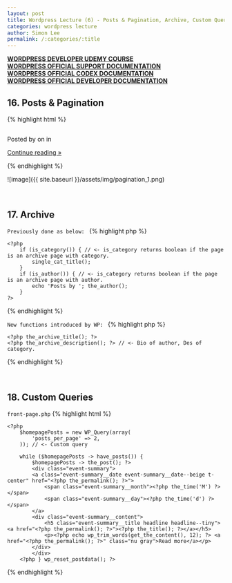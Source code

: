 ```yaml
---
layout: post
title: Wordpress Lecture (6) - Posts & Pagination, Archive, Custom Queries
categories: wordpress lecture
author: Simon Lee
permalink: /:categories/:title
---
```


<strong>[WORDPRESS DEVELOPER UDEMY COURSE][wp-udemy]</strong>  
<strong>[WORDPRESS OFFICIAL SUPPORT DOCUMENTATION][wp-support]</strong>  
<strong>[WORDPRESS OFFICIAL CODEX DOCUMENTATION][wp-codex]</strong>  
<strong>[WORDPRESS OFFICIAL DEVELOPER DOCUMENTATION][wp-dev]</strong>

## 16. Posts & Pagination

{% highlight html %}

  <div class="container container--narrow page-section">
  <?php 
    while (have_posts()) {
      the_post(); ?>
        <div class="post-item">
          <h2 class="headline headline--medium headline--post-title"><a href="<?php the_permalink(); ?>"><?php the_title(); ?></a></h2>
          <div class="metabox"><p>Posted by <?php the_author_posts_link(); ?> on <?php the_time('n.j.y'); ?> in <?php echo get_the_category_list(', '); ?></p></div>
          <div class="generic-content"><?php the_excerpt(); ?><p><a class="btn btn--blue" href="<?php the_permalink(); ?>">Continue reading &raquo;</a></p></div>
        </div>
  <?php };
    echo paginate_links();
  ?>
  </div>

{% endhighlight %}

![image]({{ site.baseurl }}/assets/img/pagination_1.png)

<br>

## 17. Archive

`Previously done as below: `
{% highlight php %}

    <?php
        if (is_category()) { // <- is_category returns boolean if the page is an archive page with category.
            single_cat_title();
        }
        if (is_author()) { // <- is_category returns boolean if the page is an archive page with author.
            echo 'Posts by '; the_author();
        }
    ?>

{% endhighlight %}

`New functions introduced by WP: `
{% highlight php %}

    <?php the_archive_title(); ?>
    <?php the_archive_description(); ?> // <- Bio of author, Des of category.

{% endhighlight %}

<br>

## 18. Custom Queries

`front-page.php`
{% highlight html %}

    <?php
        $homepagePosts = new WP_Query(array(
            'posts_per_page' => 2,
        )); // <- Custom query

        while ($homepagePosts -> have_posts()) {
            $homepagePosts -> the_post(); ?>
            <div class="event-summary">
            <a class="event-summary__date event-summary__date--beige t-center" href="<?php the_permalink(); ?>">
                <span class="event-summary__month"><?php the_time('M') ?></span>
                <span class="event-summary__day"><?php the_time('d') ?></span>
            </a>
            <div class="event-summary__content">
                <h5 class="event-summary__title headline headline--tiny"><a href="<?php the_permalink(); ?>"><?php the_title(); ?></a></h5>
                <p><?php echo wp_trim_words(get_the_content(), 12); ?> <a href="<?php the_permalink(); ?>" class="nu gray">Read more</a></p>
            </div>
            </div>
        <?php } wp_reset_postdata(); ?>

{% endhighlight %}

<br>
<br>
<br>

[wp-udemy]: https://www.udemy.com/course/become-a-wordpress-developer-php-javascript/learn/lecture/6896262?start=0#overview
[wp-support]: https://wordpress.org/support/
[wp-codex]: https://codex.wordpress.org/
[wp-dev]: https://developer.wordpress.org/
